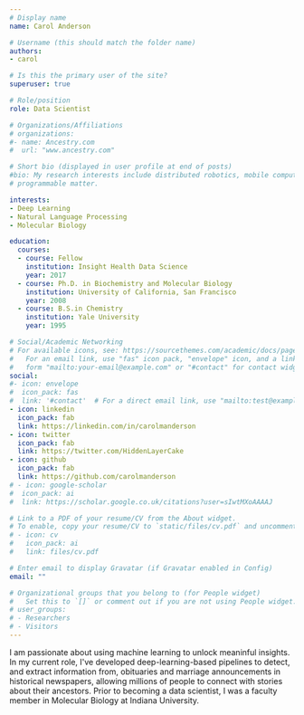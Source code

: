 ```yaml
---
# Display name
name: Carol Anderson

# Username (this should match the folder name)
authors:
- carol

# Is this the primary user of the site?
superuser: true

# Role/position
role: Data Scientist

# Organizations/Affiliations
# organizations:
#- name: Ancestry.com
#  url: "www.ancestry.com"

# Short bio (displayed in user profile at end of posts)
#bio: My research interests include distributed robotics, mobile computing and 
# programmable matter.

interests:
- Deep Learning
- Natural Language Processing
- Molecular Biology

education:
  courses:
  - course: Fellow
    institution: Insight Health Data Science
    year: 2017
  - course: Ph.D. in Biochemistry and Molecular Biology
    institution: University of California, San Francisco
    year: 2008
  - course: B.S.in Chemistry
    institution: Yale University
    year: 1995

# Social/Academic Networking
# For available icons, see: https://sourcethemes.com/academic/docs/page-builder/#icons
#   For an email link, use "fas" icon pack, "envelope" icon, and a link in the
#   form "mailto:your-email@example.com" or "#contact" for contact widget.
social:
#- icon: envelope
#  icon_pack: fas
#  link: '#contact'  # For a direct email link, use "mailto:test@example.org".
- icon: linkedin
  icon_pack: fab
  link: https://linkedin.com/in/carolmanderson
- icon: twitter
  icon_pack: fab
  link: https://twitter.com/HiddenLayerCake
- icon: github
  icon_pack: fab
  link: https://github.com/carolmanderson
# - icon: google-scholar
#  icon_pack: ai
#  link: https://scholar.google.co.uk/citations?user=sIwtMXoAAAAJ

# Link to a PDF of your resume/CV from the About widget.
# To enable, copy your resume/CV to `static/files/cv.pdf` and uncomment the lines below.
# - icon: cv
#   icon_pack: ai
#   link: files/cv.pdf

# Enter email to display Gravatar (if Gravatar enabled in Config)
email: ""

# Organizational groups that you belong to (for People widget)
#   Set this to `[]` or comment out if you are not using People widget.
# user_groups:
# - Researchers
# - Visitors
---
```

I am passionate about using machine learning to unlock meaninful insights. In my current role, I've developed deep-learning-based pipelines to detect, and extract information from, obituaries and marriage announcements in historical newspapers, allowing millions of people to connect with stories about their ancestors. Prior to becoming a data scientist, I was a faculty member in Molecular Biology at Indiana University. 
